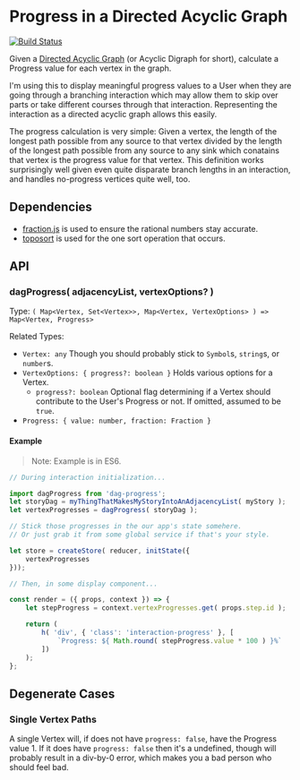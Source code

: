 Progress in a Directed Acyclic Graph
=====================================

[![Build Status](https://travis-ci.org/joedski/dag-progress.svg?branch=master)](https://travis-ci.org/joedski/dag-progress)

Given a [Directed Acyclic Graph](https://en.wikipedia.org/wiki/Directed_acyclic_graph) (or Acyclic Digraph for short), calculate a Progress value for each vertex in the graph.

I'm using this to display meaningful progress values to a User when they are going through a branching interaction which may allow them to skip over parts or take different courses through that interaction.  Representing the interaction as a directed acyclic graph allows this easily.

The progress calculation is very simple: Given a vertex, the length of the longest path possible from any source to that vertex divided by the length of the longest path possible from any source to any sink which conatains that vertex is the progress value for that vertex.  This definition works surprisingly well given even quite disparate branch lengths in an interaction, and handles no-progress vertices quite well, too.



Dependencies
------------

- [fraction.js](https://www.npmjs.com/package/fraction.js) is used to ensure the rational numbers stay accurate.
- [toposort](https://github.com/marcelklehr/toposort) is used for the one sort operation that occurs.



API
---

### dagProgress( adjacencyList, vertexOptions? )

Type: `( Map<Vertex, Set<Vertex>>, Map<Vertex, VertexOptions> ) => Map<Vertex, Progress>`

Related Types:
- `Vertex: any` Though you should probably stick to `Symbol`s, `string`s, or `number`s.
- `VertexOptions: { progress?: boolean }` Holds various options for a Vertex.
	- `progress?: boolean` Optional flag determining if a Vertex should contribute to the User's Progress or not.  If omitted, assumed to be `true`.
- `Progress: { value: number, fraction: Fraction }`

#### Example

> Note: Example is in ES6.

```js
// During interaction initialization...

import dagProgress from 'dag-progress';
let storyDag = myThingThatMakesMyStoryIntoAnAdjacencyList( myStory );
let vertexProgresses = dagProgress( storyDag );

// Stick those progresses in the our app's state somehere.
// Or just grab it from some global service if that's your style.

let store = createStore( reducer, initState({
	vertexProgresses
}));

// Then, in some display component...

const render = ({ props, context }) => {
	let stepProgress = context.vertexProgresses.get( props.step.id );

	return (
		h( 'div', { 'class': 'interaction-progress' }, [
			`Progress: ${ Math.round( stepProgress.value * 100 ) }%`
		])
	);
};
```



Degenerate Cases
----------------

### Single Vertex Paths

A single Vertex will, if does not have `progress: false`, have the Progress value 1.  If it does have `progress: false` then it's a undefined, though will probably result in a div-by-0 error, which makes you a bad person who should feel bad.
